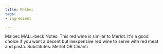 ```yaml
---
title: Malbec
tags:
- ingredient

---
```

Malbec MALL-beck Notes: This red wine is similar to Merlot. It's a good choice if you want a decent but inexpensive red wine to serve with red meat and pasta. Substitutes: Merlot OR Chianti
